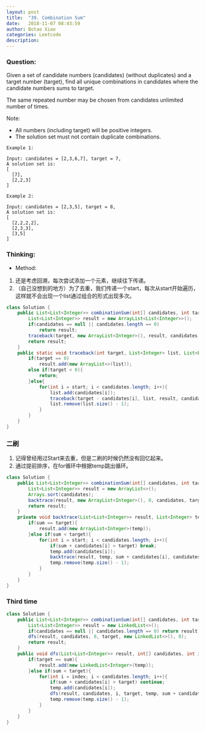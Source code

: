 ```yaml
---
layout: post
title:  "39. Combination Sum"
date:   2018-11-07 08:43:59
author: Botao Xiao
categories: Leetcode
description:
---
```

### Question:
Given a set of candidate numbers (candidates) (without duplicates) and a target number (target), find all unique combinations in candidates where the candidate numbers sums to target.

The same repeated number may be chosen from candidates unlimited number of times.

Note:
* All numbers (including target) will be positive integers.
* The solution set must not contain duplicate combinations.

```
Example 1:

Input: candidates = [2,3,6,7], target = 7,
A solution set is:
[
  [7],
  [2,2,3]
]

Example 2:

Input: candidates = [2,3,5], target = 8,
A solution set is:
[
  [2,2,2,2],
  [2,3,3],
  [3,5]
]
```

### Thinking:
* Method:
1. 还是考虑回溯，每次尝试添加一个元素，继续往下传递。
2. （自己没想到的地方）为了去重，我们传递一个start，每次从start开始遍历，这样就不会出现一个list通过组合的形式出现多次。

```Java
class Solution {
    public List<List<Integer>> combinationSum(int[] candidates, int target) {
        List<List<Integer>> result = new ArrayList<List<Integer>>();
        if(candidates == null || candidates.length == 0)
            return result;
        traceback(target, new ArrayList<Integer>(), result, candidates, 0);
        return result;
    }
    public static void traceback(int target, List<Integer> list, List<List<Integer>> result, int[] candidates, int start){
        if(target == 0)
            result.add(new ArrayList<>(list));
        else if(target < 0){
            return;
        }else{
            for(int i = start; i < candidates.length; i++){
                list.add(candidates[i]);
                traceback(target - candidates[i], list, result, candidates, i);
                list.remove(list.size() - 1);
            }
        }
    }
}
```

### 二刷
1. 记得曾经用过Start来去重，但是二刷的时候仍然没有回忆起来。
2. 通过提前排序，在for循环中根据temp跳出循环。

```Java
class Solution {
    public List<List<Integer>> combinationSum(int[] candidates, int target) {
        List<List<Integer>> result = new ArrayList<>();
        Arrays.sort(candidates);
        backtrace(result, new ArrayList<Integer>(), 0, candidates, target, 0);
        return result;
    }
    private void backtrace(List<List<Integer>> result, List<Integer> temp, int sum, int[] candidates, int target, int start){
        if(sum == target){
            result.add(new ArrayList<Integer>(temp));
        }else if(sum < target){
            for(int i = start; i < candidates.length; i++){
                if(sum + candidates[i] > target) break;
                temp.add(candidates[i]);
                backtrace(result, temp, sum + candidates[i], candidates, target, i);
                temp.remove(temp.size() - 1);
            }
        }
    }
}
```

### Third time
```Java
class Solution {
    public List<List<Integer>> combinationSum(int[] candidates, int target) {
        List<List<Integer>> result = new LinkedList<>();
        if(candidates == null || candidates.length == 0) return result;
        dfs(result, candidates, 0, target, new LinkedList<>(), 0);
        return result;
    }
    public void dfs(List<List<Integer>> result, int[] candidates, int index, int target, List<Integer> temp, int sum){
        if(target == sum){
            result.add(new LinkedList<Integer>(temp));
        }else if(sum < target){
            for(int i = index; i < candidates.length; i++){
                if(sum + candidates[i] > target) continue;
                temp.add(candidates[i]);
                dfs(result, candidates, i, target, temp, sum + candidates[i]);
                temp.remove(temp.size() - 1);
            }
        }
    }
}
```